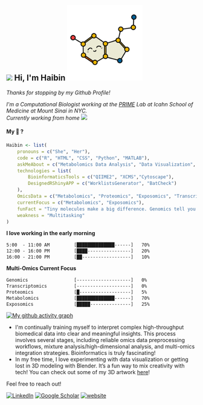 
<h2> <img src="https://media0.giphy.com/media/RkN0K0MEfEcc34HeZ4/giphy.webp?cid=ecf05e47vzl05eurxzuqe3pcvrs0tbbofyxo7do6waq6m01w&ep=v1_stickers_search&rid=giphy.webp&ct=s" width="100"> Hi, I'm Haibin <img src="img/Serotonin.gif" width="200"></h2>

<p> <em>Thanks for stopping by my Github Profile!</em></p>
<p><em>I'm a Computational Biologist working at the <a href="https://www.petrickexposomelab.com/"> PRIME</a> Lab at Icahn School of Medicine at Mount Sinai in NYC.<br> Currently working from home <img src="https://media.giphy.com/media/zPR4BZ9gBXmnj9mDKt/giphy.gif?cid=ecf05e478r0d72qa6en3avnrlq5lkvvglqcspoe9lf1kn09m&ep=v1_stickers_search&rid=giphy.gif&ct=s" width="50"> </em></p>



#### My 🧰 ?
```R
Haibin <- list(
    pronouns = c("She", "Her"),
    code = c("R", "HTML", "CSS", "Python", "MATLAB"),
    askMeAbout = c("Metabolomics Data Analysis", "Data Visualization", "3D Modeling", "Shiny APP Design"),
    technologies = list(
        BioinformaticsTools = c("QIIME2", "XCMS","Cytoscape"),
        DesignedRShinyAPP = c("WorklistsGenerator", "BatCheck")
    ),
    OmicsData = c("Metabolomics", "Proteomics", "Exposomics", "Transcriptomics"),
    currentFocus = c("Metabolomics", "Exposomics"),
    funFact = "Tiny molecules make a big difference. Genomics tell you what you might have while metabolomics tell you what you do have!",
    weakness = "Multitasking"
)
```

**I love working in the early morning** 

```text
5:00  - 11:00 AM         [██████████████------]   70%
12:00 - 16:00 PM         [████----------------]   20%  
16:00 - 21:00 PM         [██------------------]   10% 
```
**Multi-Omics Current Focus** 
```text
Genomics                 [--------------------]   0%  
Transcriptomics          [--------------------]   0% 
Proteomics               [█-------------------]   5% 
Metabolomics             [██████████████------]   70%
Exposomics               [█████---------------]   25%  
```


[![My github activity graph](https://github-readme-activity-graph.vercel.app/graph?username=guanhaibin&theme=github-compact)](https://github.com/guanhaibin/github-readme-activity-graph)

- I'm continually training myself to interpret complex high-throughput biomedical data into clear and meaningful insights. This process involves several stages, including reliable omics data preprocessing workflows, mixture analysis/high-dimensional analysis, and multi-omics integration strategies. Bioinformatics is truly fascinating!
- In my free time, I love experimenting with data visualization or getting lost in 3D modeling with Blender. It’s a fun way to mix creativity with tech! You can check out some of my 3D artwork [here](https://guanhaibin.github.io/hobbies/)!



Feel free to reach out!

[![LinkedIn](https://img.shields.io/badge/LinkedIn-Haibin-blue?style=flat-square&logo=linkedin&logoColor=white)](https://www.linkedin.com/in/haibin-guan/)
[![Google Scholar](https://img.shields.io/badge/Google%20Scholar-Haibin-red?style=flat-square&logo=google-scholar&logoColor=white)](https://scholar.google.com/citations?user=5TakQ14AAAAJ&hl=en&oi=ao)
[![website](https://img.shields.io/badge/My%20Website-Haibin-lightblue?&style=square&logo=Google-Chrome&logoColor=white&link=https://guanhaibin.github.io/home/)](https://guanhaibin.github.io/home/)


